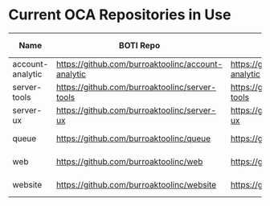 # Current OCA Repositories in Use

Name | BOTI Repo | OCA Repo | Last Sync 
--- | --- | --- | ---
account-analytic | https://github.com/burroaktoolinc/account-analytic | https://github.com/OCA/account-analytic | 2023-03-14
server-tools | https://github.com/burroaktoolinc/server-tools | https://github.com/OCA/server-tools | 2023-03-14
server-ux | https://github.com/burroaktoolinc/server-ux | https://github.com/OCA/server-ux | 2023-03-14
queue | https://github.com/burroaktoolinc/queue | https://github.com/OCA/queue | 2023-03-14
web | https://github.com/burroaktoolinc/web | https://github.com/OCA/web | 2023-03-14
website | https://github.com/burroaktoolinc/website | https://github.com/OCA/website | 2023-03-14